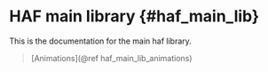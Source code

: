 # HAF main library  {#haf_main_lib}

This is the documentation for the main haf library.

> [Animations](@ref haf_main_lib_animations)


